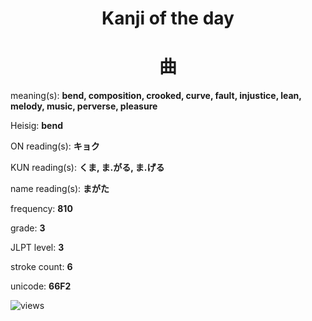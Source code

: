 <h1 align="center">Kanji of the day</h1>
<h1 align="center">曲</h1>
<p align="left">meaning(s): <b>bend, composition, crooked, curve, fault, injustice, lean, melody, music, perverse, pleasure</b></p>
<p align="left">Heisig: <b>bend</b></p>
<p align="left">ON reading(s): <b>キョク</b></p>
<p align="left">KUN reading(s): <b>くま, ま.がる, ま.げる</b></p>
<p align="left">name reading(s): <b>まがた</b></p>
<p align="left">frequency: <b>810</b></p>
<p align="left">grade: <b>3</b></p>
<p align="left">JLPT level: <b>3</b></p>
<p align="left">stroke count: <b>6</b></p>
<p align="left">unicode: <b>66F2</b></p>
<p align="left"><img src="https://komarev.com/ghpvc/?username=tristanwagner-kanjioftheday&label=Views&color=0e75b6&style=flat" alt="views"/></p>

